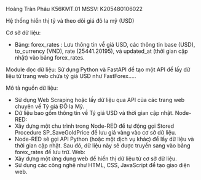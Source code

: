 Hoàng Tràn Phâu K56KMT.01 MSSV: K205480106022

Hệ thống hiển thị tỷ và theo dõi giá đô la mỹ (USD)

Cơ sở dữ liệu:
  - Bảng: forex_rates : Lưu thông tin về giá USD, các thông tin base (USD), to_currency (VND), rate (25441.20195), 
   và updated_at (thời gian cập nhật) vào bảng forex_rates.

Module đọc dữ liệu: Sử dụng Python và FastAPI để tạo một API để lấy dữ liệu từ trang web chứa tỷ giá USD như FastForex.....

Mô tả nguồn dữ liệu:
  - Sử dụng Web Scraping hoặc lấy dữ liệu qua API của các trang web chuyên về Tỷ giá ĐÔ la Mỹ.
  - Dữ liệu bao gồm thông tin về Tý giá USD và thời gian cập nhật.
Node-RED:
  - Xây dựng một chu trình trong Node-RED để tự động gọi Stored Procedure SP_SaveGoldPrice để lưu giá vàng vào cơ sở dữ liệu.
  - Node-RED sẽ gọi API Python (hoặc một dịch vụ khác) để lấy dữ liệu và thời gian cập nhật. Sau đó, dữ liệu này sẽ được truyền sang vào bảng forex_rates để lưu trữ.
Web:
  - Xây dựng một ứng dụng web để hiển thị dữ liệu từ cơ sở dữ liệu.
  - Sử dụng các công nghệ như HTML, CSS, JavaScript để tạo giao diện web.
